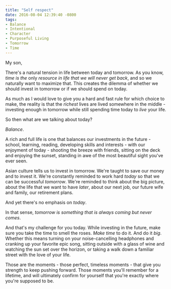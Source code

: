 ```yaml
---
title: "Self respect"
date: 2016-08-04 12:39:40 -0800
tags:
- Balance
- Intentional
- Character
- Purposeful Living
- Tomorrow
- Time
---
```

My son,

There's a natural tension in life between today and tomorrow. As you know, *time is the* only *resource in life that we will never get back*, and so we naturally want to maximize that. This creates the dilemma of whether we should invest in tomorrow or if we should spend on today.

As much as I would love to give you a hard and fast rule for which choice to make, the reality is that the *richest* lives are lived somewhere in the middle - investing enough in tomorrow while still spending time today to *live* your life.

So then what are we talking about today?

*Balance*.

A rich and full life is one that balances our investments in the future - school, learning, reading, developing skills and interests - with our enjoyment of today - shooting the breeze with friends, sitting on the deck and enjoying the sunset, standing in awe of the most beautiful sight you've ever seen.

Asian culture tells us to invest in tomorrow. We're taught to save our money and to invest it. We're constantly reminded to work hard *today* so that we can be successful *tomorrow*. We're reminded to think about the big picture, about the life that we want to have *later*, about our next job, our future wife and family, our retirement plans.

And yet there's no emphasis on *today*.

In that sense, *tomorrow is something that is always coming but never comes*.

And that's my challenge for you today. While investing in the future, make sure you take the time to smell the roses. *Make time* to do it. And do it *big*. Whether this means turning on your noise-cancelling headphones and cranking up your favorite epic song, sitting outside with a glass of wine and watching the sun set over the horizon, or taking a walk down a familiar street with the love of your life.

Those are the moments - those perfect, timeless moments - that give you strength to keep pushing forward. Those moments you'll remember for a lifetime, and will ultimately confirm for yourself that you're exactly where you're supposed to be.
